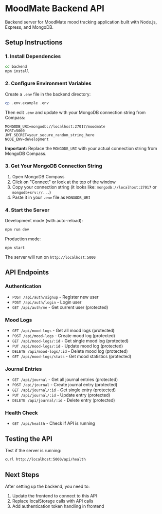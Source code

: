 # MoodMate Backend API

Backend server for MoodMate mood tracking application built with Node.js, Express, and MongoDB.

## Setup Instructions

### 1. Install Dependencies

```bash
cd backend
npm install
```

### 2. Configure Environment Variables

Create a `.env` file in the backend directory:

```bash
cp .env.example .env
```

Then edit `.env` and update with your MongoDB connection string from Compass:

```env
MONGODB_URI=mongodb://localhost:27017/moodmate
PORT=5000
JWT_SECRET=your_secure_random_string_here
NODE_ENV=development
```

**Important:** Replace the `MONGODB_URI` with your actual connection string from MongoDB Compass.

### 3. Get Your MongoDB Connection String

1. Open MongoDB Compass
2. Click on "Connect" or look at the top of the window
3. Copy your connection string (it looks like: `mongodb://localhost:27017` or `mongodb+srv://...`)
4. Paste it in your `.env` file as `MONGODB_URI`

### 4. Start the Server

Development mode (with auto-reload):
```bash
npm run dev
```

Production mode:
```bash
npm start
```

The server will run on `http://localhost:5000`

## API Endpoints

### Authentication
- `POST /api/auth/signup` - Register new user
- `POST /api/auth/login` - Login user
- `GET /api/auth/me` - Get current user (protected)

### Mood Logs
- `GET /api/mood-logs` - Get all mood logs (protected)
- `POST /api/mood-logs` - Create mood log (protected)
- `GET /api/mood-logs/:id` - Get single mood log (protected)
- `PUT /api/mood-logs/:id` - Update mood log (protected)
- `DELETE /api/mood-logs/:id` - Delete mood log (protected)
- `GET /api/mood-logs/stats` - Get mood statistics (protected)

### Journal Entries
- `GET /api/journal` - Get all journal entries (protected)
- `POST /api/journal` - Create journal entry (protected)
- `GET /api/journal/:id` - Get single entry (protected)
- `PUT /api/journal/:id` - Update entry (protected)
- `DELETE /api/journal/:id` - Delete entry (protected)

### Health Check
- `GET /api/health` - Check if API is running

## Testing the API

Test if the server is running:
```bash
curl http://localhost:5000/api/health
```

## Next Steps

After setting up the backend, you need to:
1. Update the frontend to connect to this API
2. Replace localStorage calls with API calls
3. Add authentication token handling in frontend
